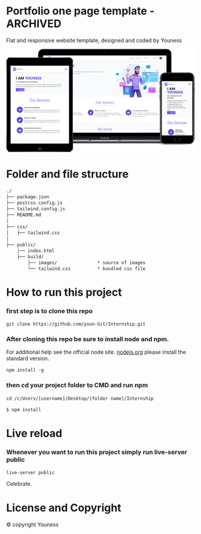 # Portfolio one page template - ARCHIVED

Flat and responsive website template, designed and coded by Youness

![portfolio](https://github.com/youn-Git/files/blob/master/portfolio.jpg?raw=true)

# Folder and file structure

```
./
├── package.json                  
├── postcss.config.js
├── tailwind.config.js
├── README.md
|
├── css/                            
|   ├── tailwind.css                           
│   
├── public/  
    |── index.html                          
    ├── build/                           
        ├── images/               * source of images 
        └── tailwind.css          * bundled css file
```


# How to run this project


### first step is to clone this repo

```
git clone https://github.com/youn-Git/Internship.git
```

###  After cloning this repo be sure to install **node** and **npm**.
For additional help see the official node site.
[nodejs.org](www.nodejs.org) please install the standard version.

```
npm install -g
```


### then cd your project folder to CMD and run npm 

```
cd /c/Users/[username]/Desktop/[folder name]/Internship
```

```
$ npm install
```


# Live reload
### Whenever you want to run this project simply run **live-server public**



```
live-server public
```


Celebrate.  


# License and Copyright

© copyright Youness 

